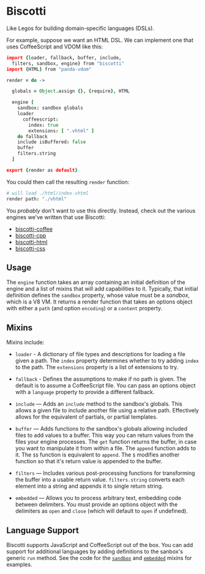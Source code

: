 # Biscotti

Like Legos for building domain-specific languages (DSLs).

For example, suppose we want an HTML DSL. We can implement one that uses CoffeeScript and VDOM like this:

```coffee
import {loader, fallback, buffer, include,
  filters, sandbox, engine} from "biscotti"
import {HTML} from "panda-vdom"

render = do ->

  globals = Object.assign {}, {require}, HTML

  engine [
    sandbox: sandbox globals
    loader
      coffeescript:
        index: true
        extensions: [ ".vhtml" ]
    do fallback
    include isBuffered: false
    buffer
    filters.string
  ]

export {render as default}
```

You could then call the resulting `render` function:

```coffee
# will load ./html/index.vhtml
render path: "./vhtml"
```

You _probably_ don't want to use this directly. Instead, check out the various engines we've written that use Biscotti:

- [biscotti-coffee](https://github.com/pandastrike/biscotti-coffee)
- [biscotti-cpp](https://github.com/pandastrike/biscotti-cpp)
- [biscotti-html](https://github.com/pandastrike/biscotti-html)
- [biscotti-css](https://github.com/pandastrike/biscotti-css)

## Usage

The `engine` function takes an array containing an initial definition of the engine and a list of mixins that will add capabilities to it. Typically, that initial definition defines the `sandbox` property, whose value must be a _sandbox_, which is a V8 VM. It returns a render function that takes an options object with either a `path` (and option `encoding`) or a `content` property.

## Mixins

Mixins include:

- `loader` - A dictionary of file types and descriptions for loading a file given a path. The `index` property determines whether to try adding `index` to the path. The `extensions` property is a list of extensions to try.

- `fallback` - Defines the assumptions to make if no path is given. The default is to assume a CoffeeScript file. You can pass an options object with a `language` property to provide a different fallback.

- `include` — Adds an `include` method to the sandbox's globals. This allows a given file to include another file using a relative path. Effectively allows for the equivalent of partials, or partial templates.

- `buffer` — Adds functions to the sandbox's globals allowing included files to add values to a buffer. This way you can return values from the files your engine processes. The `get` function returns the buffer, in case you want to manipulate it from within a file. The `append` function adds to it. The `$$` function is equivalent to `append`. The `$` modifies another function so that it's return value is appended to the buffer.

- `filters` — Includes various post-processing functions for transforming the buffer into a usable return value. `filters.string` converts each element into a string and appends it to single return string.

- `embedded` — Allows you to process arbitrary text, embedding code between delimiters. You must provide an options object with the delimiters as `open` and `close` (which will default to `open` if undefined).  

## Language Support

Biscotti supports JavaScript and CoffeeScript out of the box. You can add support for additional languages by adding definitions to the sanbox's generic `run` method. See the code for the [`sandbox`](./src/sandbox.coffee) and [`embedded`](./src/embedded.coffee) mixins for examples.
